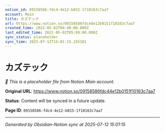 ```yaml
---
notion_id: 09158586-fdc4-4e12-b015-1f10163c7aa7
account: Main
title: カズテック
url: https://www.notion.so/09158586fdc44e12b0151f10163c7aa7
created_time: 2022-05-02T04:40:00.000Z
last_edited_time: 2022-05-02T05:09:00.000Z
sync_status: placeholder
sync_time: 2025-07-12T15:01:15.155181
---
```


# カズテック

*🔄 This is a placeholder file from Notion Main account.*

**Original URL**: https://www.notion.so/09158586fdc44e12b0151f10163c7aa7

**Status**: Content will be synced in a future update.

**Page ID**: `09158586-fdc4-4e12-b015-1f10163c7aa7`

---

*Generated by Obsidian-Notion sync at 2025-07-12 15:01:15*
